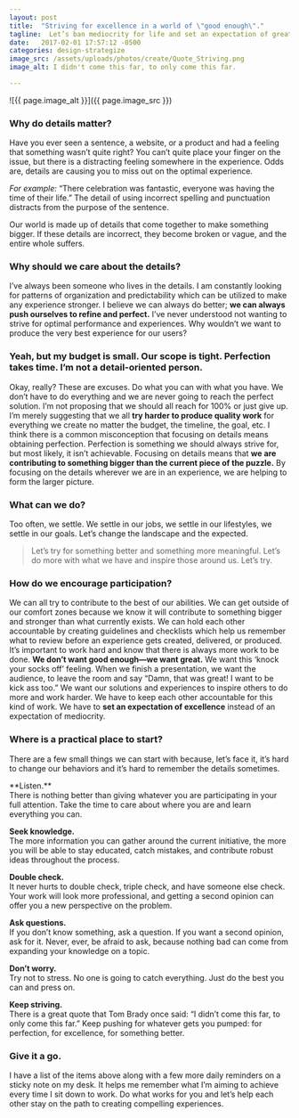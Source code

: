 ```yaml
---
layout: post
title:  "Striving for excellence in a world of \"good enough\"."
tagline:  Let’s ban mediocrity for life and set an expectation of greatness.
date:   2017-02-01 17:57:12 -0500
categories: design-strategize
image_src: /assets/uploads/photos/create/Quote_Striving.png
image_alt: I didn't come this far, to only come this far.

---
```


![{{ page.image_alt }}]({{ page.image_src }})

### Why do details matter?
Have you ever seen a sentence, a website, or a product and had a feeling that something wasn’t quite right? You can’t quite place your finger on the issue, but there is a distracting feeling somewhere in the experience. Odds are, details are causing you to miss out on the optimal experience.

*For example:* “There celebration was fantastic, everyone was having the time of their life.” The detail of using incorrect spelling and punctuation distracts from the purpose of the sentence.

Our world is made up of details that come together to make something bigger. If these details are incorrect, they become broken or vague, and the entire whole suffers.

### Why should we care about the details?
I’ve always been someone who lives in the details. I am constantly looking for patterns of organization and predictability which can be utilized to make any experience stronger. I believe we can always do better; **we can always push ourselves to refine and perfect.** I’ve never understood not wanting to strive for optimal performance and experiences. Why wouldn’t we want to produce the very best experience for our users?

### Yeah, but my budget is small. Our scope is tight. Perfection takes time. I’m not a detail-oriented person.
Okay, really? These are excuses. Do what you can with what you have. We don’t have to do everything and we are never going to reach the perfect solution. I’m not proposing that we should all reach for 100% or just give up. I’m merely suggesting that we all **try harder to produce quality work** for everything we create no matter the budget, the timeline, the goal, etc. I think there is a common misconception that focusing on details means obtaining perfection. Perfection is something we should always strive for, but most likely, it isn’t achievable. Focusing on details means that **we are contributing to something bigger than the current piece of the puzzle.** By focusing on the details wherever we are in an experience, we are helping to form the larger picture.

### What can we do?
Too often, we settle. We settle in our jobs, we settle in our lifestyles, we settle in our goals. Let’s change the landscape and the expected.

> Let’s try for something better and something more meaningful. Let’s do more with what we have and inspire those around us. Let’s try.

### How do we encourage participation?
We can all try to contribute to the best of our abilities. We can get outside of our comfort zones because we know it will contribute to something bigger and stronger than what currently exists. We can hold each other accountable by creating guidelines and checklists which help us remember what to review before an experience gets created, delivered, or produced. It’s important to work hard and know that there is always more work to be done. **We don’t want good enough—we want great.** We want this ‘knock your socks off’ feeling. When we finish a presentation, we want the audience, to leave the room and say “Damn, that was great! I want to be kick ass too.” We want our solutions and experiences to inspire others to do more and work harder. We have to keep each other accountable for this kind of work. We have to **set an expectation of excellence** instead of an expectation of mediocrity.

### Where is a practical place to start?
There are a few small things we can start with because, let’s face it, it’s hard to change our behaviors and it’s hard to remember the details sometimes.

<div class="ml-5" markdown="1">
**Listen.**<br>
There is nothing better than giving whatever you are participating in your full attention. Take the time to care about where you are and learn everything you can.

**Seek knowledge.**<br>
The more information you can gather around the current initiative, the more you will be able to stay educated, catch mistakes, and contribute robust ideas throughout the process.

**Double check.**<br>
It never hurts to double check, triple check, and have someone else check. Your work will look more professional, and getting a second opinion can offer you a new perspective on the problem.

**Ask questions.**<br>
If you don’t know something, ask a question. If you want a second opinion, ask for it. Never, ever, be afraid to ask, because nothing bad can come from expanding your knowledge on a topic.

**Don’t worry.**<br>
Try not to stress. No one is going to catch everything. Just do the best you can and press on.

**Keep striving.**<br>
There is a great quote that Tom Brady once said: “I didn’t come this far, to only come this far.” Keep pushing for whatever gets you pumped: for perfection, for excellence, for something better.
</div>

### Give it a go.
I have a list of the items above along with a few more daily reminders on a sticky note on my desk. It helps me remember what I’m aiming to achieve every time I sit down to work. Do what works for you and let’s help each other stay on the path to creating compelling experiences.
